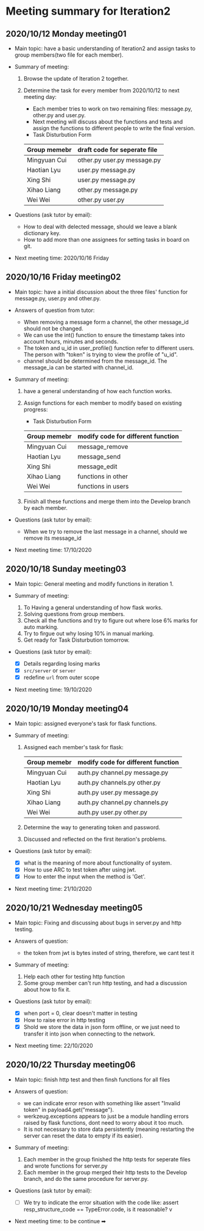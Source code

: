 # Meeting summary for lteration2

## 2020/10/12 Monday meeting01

- Main topic: have a basic understanding of lteration2 and assign tasks to group members(two file for each member).

- Summary of meeting:

  1. Browse the update of lteration 2 together.
  2. Determine the task for every member from 2020/10/12 to next meeting day:

     - Each member tries to work on two remaining files: message.py, other.py and user.py.
     - Next meeting will discuss about the functions and tests and assign the functions to different people to write the final version.
     - Task Disturbution Form

     | Group memebr | draft code for seperate file |
     | :----------- | :--------------------------- |
     | Mingyuan Cui | other.py user.py message.py  |
     | Haotian Lyu  | user.py message.py           |
     | Xing Shi     | user.py message.py           |
     | Xihao Liang  | other.py message.py          |
     | Wei Wei      | other.py user.py             |

- Questions (ask tutor by email):

  - How to deal with delected message, should we leave a blank dictionary key.
  - How to add more than one assignees for setting tasks in board on git.

- Next meeting time: 2020/10/16 Friday

## 2020/10/16 Friday meeting02

- Main topic: have a initial discussion about the three files' function
  for message.py, user.py and other.py.

- Answers of question from tutor:

  - When removing a message form a channel, the other message_id should not be changed.
  - We can use the int() function to ensure the timestamp takes into account hours, minutes and seconds.
  - The token and u_id in user_profile() function refer to different users.
    The person with "token" is trying to view the profile of "u_id".
  - channel should be determined from the message_id. The message_ia can be started with channel_id.

- Summary of meeting:

  1. have a general understanding of how each function works.
  2. Assign functions for each member to modify based on existing progress:

     - Task Disturbution Form

     | Group memebr | modify code for different function |
     | :----------- | :--------------------------------- |
     | Mingyuan Cui | message_remove                     |
     | Haotian Lyu  | message_send                       |
     | Xing Shi     | message_edit                       |
     | Xihao Liang  | functions in other                 |
     | Wei Wei      | functions in users                 |

  3. Finish all these functions and merge them into the Develop branch by each member.

- Questions (ask tutor by email):

  - When we try to remove the last message in a channel, should we remove its message_id

- Next meeting time: 17/10/2020

## 2020/10/18 Sunday meeting03

- Main topic: General meeting and modify functions in iteration 1.

- Summary of meeting:

  1. To Having a general understanding of how flask works.
  2. Solving questions from group members.
  3. Check all the functions and try to figure out where lose 6% marks for auto marking.
  4. Try to firgue out why losing 10% in manual marking.
  5. Get ready for Task Disturbution tomorrow.

- Questions (ask tutor by email):

  - [x] Details regarding losing marks
  - [x] `src/server` or `server`
  - [x] redefine `url` from outer scope

- Next meeting time: 19/10/2020

## 2020/10/19 Monday meeting04

- Main topic: assigned everyone's task for flask functions.

- Summary of meeting:

  1. Assigned each member's task for flask:

     | Group memebr | modify code for different function |
     | :----------- | :--------------------------------- |
     | Mingyuan Cui | auth.py channel.py message.py      |
     | Haotian Lyu  | auth.py channels.py other.py       |
     | Xing Shi     | auth.py user.py message.py         |
     | Xihao Liang  | auth.py channel.py channels.py     |
     | Wei Wei      | auth.py user.py other.py           |

  2. Determine the way to generating token and password.
  3. Discussed and reflected on the first iteration's problems.

- Questions (ask tutor by email):

  - [x] what is the meaning of more about functionality of system.
  - [x] How to use ARC to test token after using jwt.
  - [x] How to enter the input when the method is 'Get'.

- Next meeting time: 21/10/2020

## 2020/10/21 Wednesday meeting05

- Main topic: Fixing and discussing about bugs in server.py and http testing.

- Answers of question:

  - the token from jwt is bytes insted of string, therefore, we cant test it

- Summary of meeting:

  1. Help each other for testing http function
  2. Some group member can't run http testing, and had a discussion about how
     to fix it.

- Questions (ask tutor by email):

  - [x] when port = 0, clear doesn't matter in testing
  - [x] How to raise error in http testing
  - [x] Shold we store the data in json form offline,
        or we just need to transfer it into json when connecting to the network.

- Next meeting time: 22/10/2020

## 2020/10/22 Thursday meeting06

- Main topic: finish http test and then finsh functions for all files

- Answers of question:

  - we can indicate error reson with something like assert "Invalid token" in payload4.get("message").
  - werkzeug.exceptions appears to just be a module handling errors raised by flask functions,
    dont need to worry about it too much.
  - It is not necessary to store data persistently
    (meaning restarting the server can reset the data to empty if its easier).

- Summary of meeting:

  1. Each member in the group finished the http tests for seperate files and wrote functions for server.py
  2. Each member in the group merged their http tests to the Develop branch,
     and do the same procedure for server.py.

- Questions (ask tutor by email):

  - [ ] We try to indicate the error situation with the code like: assert resp_structure_code == TypeError.code,
        is it reasonable?
        v

- Next meeting time: to be continue ➡
